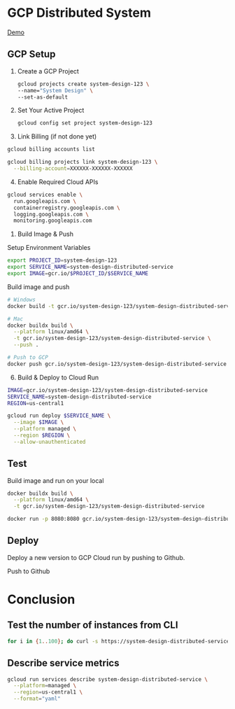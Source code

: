 # GCP Distributed System

[Demo](https://system-design-distributed-service-890407456021.us-central1.run.app/increment)

## GCP Setup

1. Create a GCP Project

   ```sh
   gcloud projects create system-design-123 \
   --name="System Design" \
   --set-as-default
   ```

2. Set Your Active Project

   ```sh
   gcloud config set project system-design-123
   ```

3. Link Billing (if not done yet)

```sh
gcloud billing accounts list
```

```sh
gcloud billing projects link system-design-123 \
  --billing-account=XXXXXX-XXXXXX-XXXXXX
```

4. Enable Required Cloud APIs

```sh
gcloud services enable \
  run.googleapis.com \
  containerregistry.googleapis.com \
  logging.googleapis.com \
  monitoring.googleapis.com
```

1. Build Image & Push

Setup Environment Variables

```sh
export PROJECT_ID=system-design-123
export SERVICE_NAME=system-design-distributed-service
export IMAGE=gcr.io/$PROJECT_ID/$SERVICE_NAME
```

Build image and push

```sh
# Windows
docker build -t gcr.io/system-design-123/system-design-distributed-service .

# Mac
docker buildx build \
  --platform linux/amd64 \
  -t gcr.io/system-design-123/system-design-distributed-service \
  --push .

# Push to GCP
docker push gcr.io/system-design-123/system-design-distributed-service
```

6. Build & Deploy to Cloud Run

```sh
IMAGE=gcr.io/system-design-123/system-design-distributed-service
SERVICE_NAME=system-design-distributed-service
REGION=us-central1

gcloud run deploy $SERVICE_NAME \
  --image $IMAGE \
  --platform managed \
  --region $REGION \
  --allow-unauthenticated
```

## Test

Build image and run on your local

```sh
docker buildx build \
  --platform linux/amd64 \
  -t gcr.io/system-design-123/system-design-distributed-service

docker run -p 8080:8080 gcr.io/system-design-123/system-design-distributed-service
```

## Deploy

Deploy a new version to GCP Cloud run by pushing to Github.

Push to Github

# Conclusion

## Test the number of instances from CLI

```sh
for i in {1..100}; do curl -s https://system-design-distributed-service-890407456021.us-central1.run.app/increment | jq .instance & done; wait
```

## Describe service metrics

```sh
gcloud run services describe system-design-distributed-service \
  --platform=managed \
  --region=us-central1 \
  --format="yaml"
```

